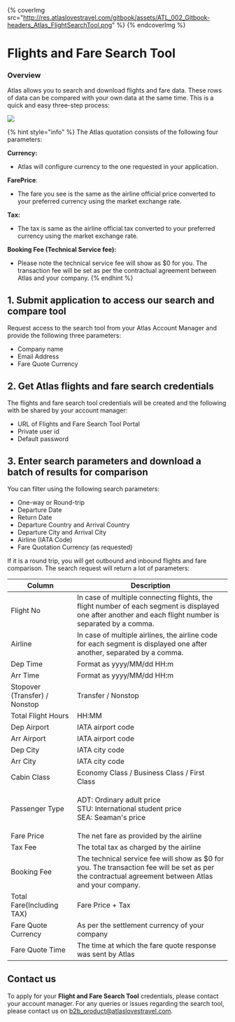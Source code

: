 
{% coverImg src="http://res.atlaslovestravel.com/gitbook/assets/ATL_002_Gitbook-headers_Atlas_FlightSearchTool.png" %}
{% endcoverImg %}




# Flights and Fare Search Tool

### Overview

Atlas allows you to search and download flights and fare data. These rows of data can be compared with your own data at the same time. This is a quick and easy three-step process:

![](<http://res.atlaslovestravel.com/gitbook/assets/ATL_002_Flights & Fare Search Tool.png>)

{% hint style="info" %}
The Atlas quotation consists of the following four parameters:

**Currency:**

* Atlas will configure currency to the one requested in your application.

**FarePrice**:

* The fare you see is the same as the airline official price converted to your preferred currency using the market exchange rate.

**Tax:**

* The tax is same as the airline official tax converted to your preferred currency using the market exchange rate.

**Booking Fee (Technical Service fee):**

* Please note the technical service fee will show as $0 for you. The transaction fee will be set as per the contractual agreement between Atlas and your company.
{% endhint %}

## **1.** Submit application to access our search and compare tool

Request access to the search tool from your Atlas Account Manager and provide the following three parameters:

* Company name
* Email Address
* Fare Quote Currency

## 2. Get Atlas flights and fare search credentials

The flights and fare search tool credentials will be created and the following with be shared by your account manager:

* URL of Flights and Fare Search Tool Portal
* Private user id
* Default password

## 3. Enter search parameters and download a batch of results for comparison

You can filter using the following search parameters:

* One-way or Round-trip
* Departure Date
* Return Date
* Departure Country and Arrival Country
* Departure City and Arrival City
* Airline (IATA Code)
* Fare Quotation Currency (as requested)

If it is a round trip, you will get outbound and inbound flights and fare comparison. The search request will return a lot of parameters:



| Column                        | Description                                                                                                                                              |
| ----------------------------- | -------------------------------------------------------------------------------------------------------------------------------------------------------- |
| Flight No                     | In case of multiple connecting flights, the flight number of each segment is displayed one after another and each flight number is separated by a comma. |
| Airline                       | In case of multiple airlines, the airline code for each segment is displayed one after another, separated by a comma.                                    |
| Dep Time                      | Format as yyyy/MM/dd HH:m                                                                                                                                |
| Arr Time                      | Format as yyyy/MM/dd HH:m                                                                                                                                |
| Stopover (Transfer) / Nonstop | Transfer / Nonstop                                                                                                                                       |
| Total Flight Hours            | HH:MM                                                                                                                                                    |
| Dep Airport                   | IATA airport code                                                                                                                                        |
| Arr Airport                   | IATA airport code                                                                                                                                        |
| Dep City                      | IATA city code                                                                                                                                           |
| Arr City                      | IATA city code                                                                                                                                           |
| Cabin Class                   | Economy Class / Business Class / First Class                                                                                                             |
| Passenger Type                | <p>ADT: Ordinary adult price<br>STU: International student price<br>SEA: Seaman's price</p>                                                              |
| Fare Price                    | The net fare as provided by the airline                                                                                                                  |
| Tax Fee                       | The total tax as charged by the airline                                                                                                                  |
| Booking Fee                   | The technical service fee will show as $0 for you. The transaction fee will be set as per the contractual agreement between Atlas and your company.      |
| Total Fare(Including TAX)     | Fare Price + Tax                                                                                                                                         |
| Fare Quote Currency           | As per the settlement currency of your company                                                                                                           |
| Fare Quote Time               | The time at which the fare quote response was sent by Atlas                                                                                              |

## Contact us

To apply for your **Flight and Fare Search Tool** credentials, please contact your account manager. For any queries or issues regarding the search tool, please contact us on b2b_product@atlaslovestravel.com.



